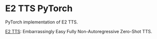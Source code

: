 # E2 TTS PyTorch

PyTorch implementation of E2 TTS.

[E2 TTS](https://arxiv.org/abs/2406.18009v1): Embarrassingly Easy Fully Non-Autoregressive Zero-Shot TTS.
